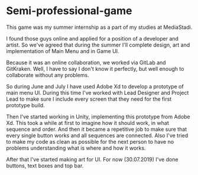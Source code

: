 # Semi-professional-game

This game was my summer internship as a part of my studies at MediaStadi.

I found those guys online and applied for a position of a developer and artist. So we've agreed that during the summer I'll complete design, art and implementation of Main Menu and in Game UI.

Because it was an online collaboration, we worked via GitLab and GitKraken. Well, I have to say I don't know it perfectly, but well enough to collaborate without any problems.

So during June and July I have used Adobe Xd to develop a prototype of main menu UI. During this time I've worked with Lead Designer and Project Lead to make sure I include every screen that they need for the first prototype build.

Then I've started working in Unity, implementing this prototype from Adobe Xd. This took a while at first to imagine how it should work, in what sequence and order. And then it became a repetitive job to make sure that every single button works and all sequences are connected. Also I've tried to make my code as clean as possible for the next person to have no problems understanding what is where and how it works.

After that I've started making art for UI. For now (30.07.2019) I've done buttons, text boxes and top bar.
